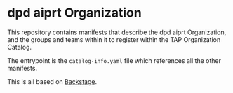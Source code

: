 #   dpd aiprt Organization

This repository contains manifests that describe the dpd aiprt Organization, and the groups and teams within it to register within the TAP Organization Catalog.

The entrypoint is the `catalog-info.yaml` file which references all the other manifests.

This is all based on [Backstage](https://backstage.io/).